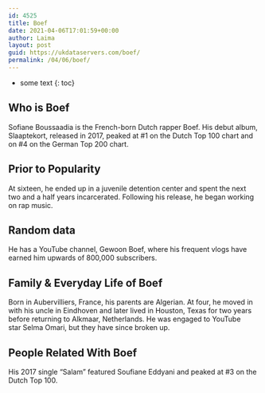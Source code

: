 ```yaml
---
id: 4525
title: Boef
date: 2021-04-06T17:01:59+00:00
author: Laima
layout: post
guid: https://ukdataservers.com/boef/
permalink: /04/06/boef/
---
```


* some text
{: toc}


## Who is Boef
                  
                  
                  
Sofiane Boussaadia is the French-born Dutch rapper Boef. His debut album, Slaaptekort, released in 2017, peaked at #1 on the Dutch Top 100 chart and on #4 on the German Top 200 chart.
                  
              
            
              
            
                
                
                
## Prior to Popularity
                  
                  
                  
At sixteen, he ended up in a juvenile detention center and spent the next two and a half years incarcerated. Following his release, he began working on rap music.
                  
              
            
              
            
                
                
                
## Random data
                  
                  
                  
He has a YouTube channel, Gewoon Boef, where his frequent vlogs have earned him upwards of 800,000 subscribers.
                  
              
            
              
            
                
                
                
## Family & Everyday Life of Boef
                  
                  
                  
Born in Aubervilliers, France, his parents are Algerian. At four, he moved in with his uncle in Eindhoven and later lived in Houston, Texas for two years before returning to Alkmaar, Netherlands. He was engaged to YouTube star Selma Omari, but they have since broken up.
                  
              
            
              
            
                
                
                
## People Related With Boef
                  
                  
                  
His 2017 single &#8220;Salam&#8221; featured Soufiane Eddyani and peaked at #3 on the Dutch Top 100.
                  
              
            
              
            
                
              
            
              
              
            
            
              
            
          
          
          